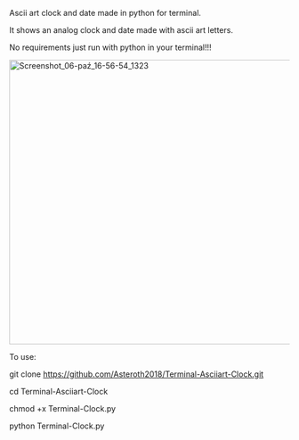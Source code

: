 Ascii art clock and date made in python for terminal.

It shows an analog clock and date made with ascii art letters.

No requirements just run with python in your terminal!!!


<img width="561" height="511" alt="Screenshot_06-paź_16-56-54_1323" src="https://github.com/user-attachments/assets/2e8ee454-78d3-4641-a9e9-a18652b252fa" />

To use:

git clone https://github.com/Asteroth2018/Terminal-Asciiart-Clock.git

cd Terminal-Asciiart-Clock

chmod +x Terminal-Clock.py

python Terminal-Clock.py
